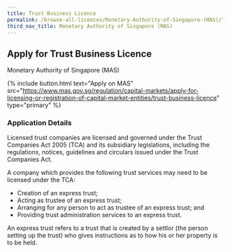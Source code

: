 ```yaml
---
title: Trust Business Licence
permalink: /browse-all-licences/Monetary-Authority-of-Singapore-(MAS)/Trust-Business-Licence
third_nav_title: Monetary Authority of Singapore (MAS)
---
```


## Apply for Trust Business Licence

Monetary Authority of Singapore (MAS)

{% include button.html text="Apply on MAS" src="https://www.mas.gov.sg/regulation/capital-markets/apply-for-licensing-or-registration-of-capital-market-entities/trust-business-licence" type="primary" %}

<H3>Application Details</H3>

<p>Licensed trust companies are licensed and governed under the Trust Companies Act 2005 (TCA) and its subsidiary legislations, including the regulations, notices, guidelines and circulars issued under the Trust Companies Act.</p>
<p>A company which provides the following trust services may need to be licensed under the TCA:</p>
<ul>
    <li>Creation of an express trust;</li>
    <li>Acting as trustee of an express trust;</li>
    <li>Arranging for any person to act as trustee of an express trust; and</li>
    <li>Providing trust administration services to an express trust.</li>
</ul>
<p>An express trust refers to a trust that is created by a settlor (the person setting up the trust) who gives instructions as to how his or her property is to be held.</p>
